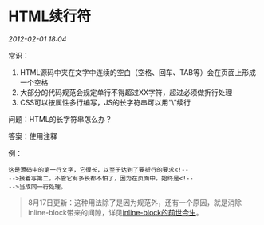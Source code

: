# HTML续行符
_2012-02-01 18:04_

常识：
1. HTML源码中夹在文字中连续的空白（空格、回车、TAB等）会在页面上形成一个空格
2. 大部分的代码规范会规定单行不得超过XX字符，超过必须做折行处理
3. CSS可以按属性多行编写，JS的长字符串可以用“\”续行

问题：HTML的长字符串怎么办？

答案：使用注释

例：

	这是源码中的第一行文字，它很长，以至于达到了要折行的要求<!--
	-->接着写第二，不管它有多长都不怕了，因为在页面中，始终是<!--
	-->当成同一行处理。

> 8月17日更新：这种用法除了是因为规范外，还有一个原因，就是消除inline-block带来的间隙，详见[inline-block的前世今生](http://ued.taobao.com/blog/2012/08/15/inline-block/)。